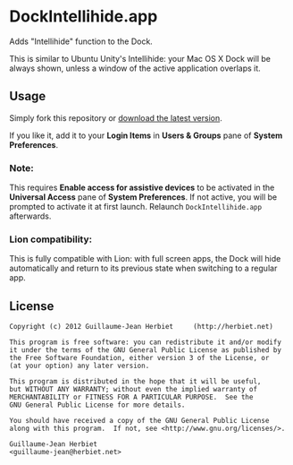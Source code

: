 # DockIntellihide.app

Adds "Intellihide" function to the Dock.

This is similar to Ubuntu Unity's Intellihide: your Mac OS X Dock will be always shown, unless a window of the active application overlaps it.

## Usage

Simply fork this repository or [download the latest version](https://github.com/downloads/gjherbiet/DockIntellihide.app/DockIntellihide.zip).

If you like it, add it to your **Login Items** in **Users & Groups** pane of **System Preferences**.

### Note:

This requires **Enable access for assistive devices** to be activated in the
**Universal Access** pane of **System Preferences**. If not active, you will be prompted to activate it at first launch. Relaunch `DockIntellihide.app` afterwards.

### Lion compatibility:

This is fully compatible with Lion: with full screen apps, the Dock will hide automatically and return to its previous state when switching to a regular app.

## License

	Copyright (c) 2012 Guillaume-Jean Herbiet     (http://herbiet.net)
	
	This program is free software: you can redistribute it and/or modify
	it under the terms of the GNU General Public License as published by
	the Free Software Foundation, either version 3 of the License, or
	(at your option) any later version.
	
	This program is distributed in the hope that it will be useful,
	but WITHOUT ANY WARRANTY; without even the implied warranty of
	MERCHANTABILITY or FITNESS FOR A PARTICULAR PURPOSE.  See the
	GNU General Public License for more details.
	
	You should have received a copy of the GNU General Public License
	along with this program.  If not, see <http://www.gnu.org/licenses/>.
	
	Guillaume-Jean Herbiet
	<guillaume-jean@herbiet.net>